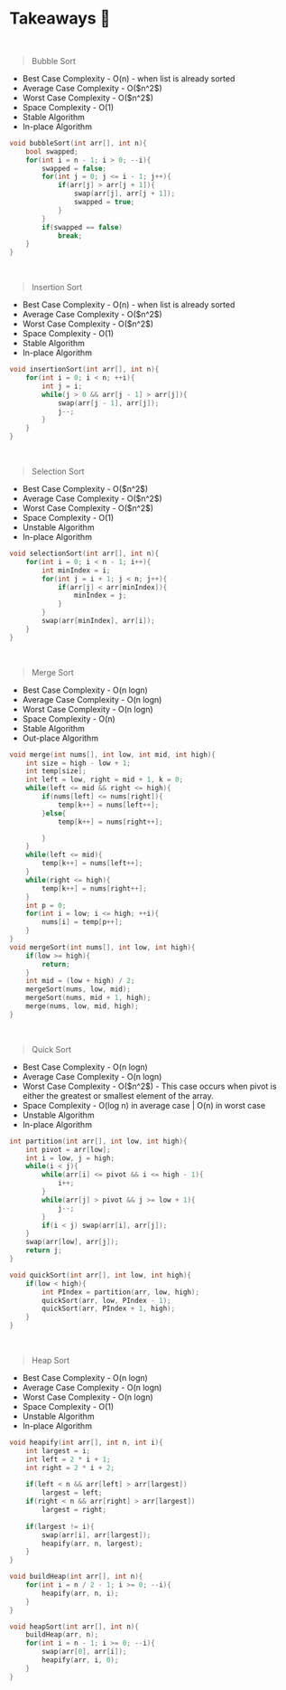 # Takeaways 🚀
<br>

>Bubble Sort
<ul>
    <li>Best Case Complexity - O(n) - when list is already sorted</li>
    <li>Average Case Complexity - O($n^2$)</li>
    <li>Worst Case Complexity - O($n^2$)</li>
    <li>Space Complexity - O(1)</li>
    <li>Stable Algorithm</li>
    <li>In-place Algorithm</li>
</ul>

```cpp
void bubbleSort(int arr[], int n){
    bool swapped;
    for(int i = n - 1; i > 0; --i){
        swapped = false;
        for(int j = 0; j <= i - 1; j++){
            if(arr[j] > arr[j + 1]){
                swap(arr[j], arr[j + 1]);
                swapped = true;
            }
        }
        if(swapped == false)
            break;
    }
}
```
<br>

>Insertion Sort
<ul>
    <li>Best Case Complexity - O(n) - when list is already sorted</li>
    <li>Average Case Complexity - O($n^2$)</li>
    <li>Worst Case Complexity - O($n^2$)</li>
    <li>Space Complexity - O(1)</li>
    <li>Stable Algorithm</li>
    <li>In-place Algorithm</li>
</ul>

```cpp
void insertionSort(int arr[], int n){
    for(int i = 0; i < n; ++i){
        int j = i;
        while(j > 0 && arr[j - 1] > arr[j]){
            swap(arr[j - 1], arr[j]);
            j--;
        }
    }
}
```
<br>

>Selection Sort
<ul>
    <li>Best Case Complexity - O($n^2$)</li>
    <li>Average Case Complexity - O($n^2$)</li>
    <li>Worst Case Complexity - O($n^2$)</li>
    <li>Space Complexity - O(1)</li>
    <li>Unstable Algorithm</li>
    <li>In-place Algorithm</li>
</ul>

```cpp
void selectionSort(int arr[], int n){
    for(int i = 0; i < n - 1; i++){
        int minIndex = i;
        for(int j = i + 1; j < n; j++){
            if(arr[j] < arr[minIndex]){
                minIndex = j;
            }
        }
        swap(arr[minIndex], arr[i]);
    }
}
```
<br>

>Merge Sort
<ul>
    <li>Best Case Complexity - O(n logn)</li>
    <li>Average Case Complexity - O(n logn)</li>
    <li>Worst Case Complexity - O(n logn)</li>
    <li>Space Complexity - O(n)</li>
    <li>Stable Algorithm</li>
    <li>Out-place Algorithm</li>
</ul>

```cpp
void merge(int nums[], int low, int mid, int high){
    int size = high - low + 1;
    int temp[size];
    int left = low, right = mid + 1, k = 0;
    while(left <= mid && right <= high){
        if(nums[left] <= nums[right]){
            temp[k++] = nums[left++];
        }else{
            temp[k++] = nums[right++];

        }
    }
    while(left <= mid){
        temp[k++] = nums[left++];
    }
    while(right <= high){
        temp[k++] = nums[right++];
    }
    int p = 0;
    for(int i = low; i <= high; ++i){
        nums[i] = temp[p++];
    }
}
void mergeSort(int nums[], int low, int high){
    if(low >= high){
        return;
    }
    int mid = (low + high) / 2;
    mergeSort(nums, low, mid);
    mergeSort(nums, mid + 1, high);
    merge(nums, low, mid, high);
}
```
<br>

>Quick Sort
<ul>
    <li>Best Case Complexity - O(n logn)</li>
    <li>Average Case Complexity - O(n logn)</li>
    <li>Worst Case Complexity - O($n^2$) - This case occurs when pivot is either the greatest or smallest element of the array.</li>
    <li>Space Complexity - O(log n) in average case | O(n) in worst case</li>
    <li>Unstable Algorithm</li>
    <li>In-place Algorithm</li>
</ul>

```cpp
int partition(int arr[], int low, int high){
    int pivot = arr[low];
    int i = low, j = high;
    while(i < j){
        while(arr[i] <= pivot && i <= high - 1){
            i++;
        }
        while(arr[j] > pivot && j >= low + 1){
            j--;
        }
        if(i < j) swap(arr[i], arr[j]);
    }
    swap(arr[low], arr[j]);
    return j;
}

void quickSort(int arr[], int low, int high){
    if(low < high){
        int PIndex = partition(arr, low, high);
        quickSort(arr, low, PIndex - 1);
        quickSort(arr, PIndex + 1, high);
    }
}
```
<br>

>Heap Sort
<ul>
    <li>Best Case Complexity - O(n logn)</li>
    <li>Average Case Complexity - O(n logn)</li>
    <li>Worst Case Complexity - O(n logn)</li>
    <li>Space Complexity - O(1)</li>
    <li>Unstable Algorithm</li>
    <li>In-place Algorithm</li>
</ul>

```cpp
void heapify(int arr[], int n, int i){
    int largest = i;
    int left = 2 * i + 1;
    int right = 2 * i + 2;
      
    if(left < n && arr[left] > arr[largest]) 
        largest = left;
    if(right < n && arr[right] > arr[largest])
        largest = right;
    
    if(largest != i){
        swap(arr[i], arr[largest]);
        heapify(arr, n, largest);
    }
}

void buildHeap(int arr[], int n){ 
    for(int i = n / 2 - 1; i >= 0; --i){
        heapify(arr, n, i);
    }
}

void heapSort(int arr[], int n){
    buildHeap(arr, n);
    for(int i = n - 1; i >= 0; --i){
        swap(arr[0], arr[i]);
        heapify(arr, i, 0);
    }
}
```
